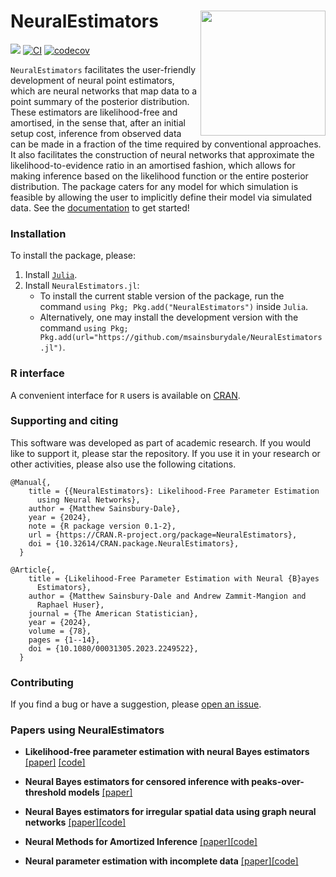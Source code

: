 # NeuralEstimators <img align="right" width="200" src="https://github.com/msainsburydale/NeuralEstimators.jl/blob/main/docs/src/assets/logo.png?raw=true">

<!-- ![NeuralEstimators](https://github.com/msainsburydale/NeuralEstimators.jl/blob/main/docs/src/assets/logo.png?raw=true) -->

[![][docs-dev-img]][docs-dev-url]
[![CI](https://github.com/msainsburydale/NeuralEstimators.jl/actions/workflows/CI.yml/badge.svg)](https://github.com/msainsburydale/NeuralEstimators.jl/actions/workflows/CI.yml)
[![codecov](https://codecov.io/gh/msainsburydale/NeuralEstimators.jl/branch/main/graph/badge.svg?token=6cXItEsKs5)](https://app.codecov.io/gh/msainsburydale/NeuralEstimators.jl)
<!-- [![][R-repo-img]][R-repo-url] -->

[docs-dev-img]: https://img.shields.io/badge/docs-dev-blue.svg
[docs-dev-url]: https://msainsburydale.github.io/NeuralEstimators.jl/dev/

[R-repo-img]: https://img.shields.io/badge/R-interface-blue.svg
[R-repo-url]: https://github.com/msainsburydale/NeuralEstimators

`NeuralEstimators` facilitates the user-friendly development of neural point estimators, which are neural networks that map data to a point summary of the posterior distribution. These estimators are likelihood-free and amortised, in the sense that, after an initial setup cost, inference from observed data can be made in a fraction of the time required by conventional approaches. It also facilitates the construction of neural networks that approximate the likelihood-to-evidence ratio in an amortised fashion, which allows for making inference based on the likelihood function or the entire posterior distribution. The package caters for any model for which simulation is feasible by allowing the user to implicitly define their model via simulated data. See the [documentation](https://msainsburydale.github.io/NeuralEstimators.jl/dev/) to get started!


### Installation 

To install the package, please:

1. Install [`Julia`](https://julialang.org/downloads/).
1. Install `NeuralEstimators.jl`: 
	- To install the current stable version of the package, run the command `using Pkg; Pkg.add("NeuralEstimators")` inside `Julia`. 
	- Alternatively, one may install the development version with the command `using Pkg; Pkg.add(url="https://github.com/msainsburydale/NeuralEstimators.jl")`.


### R interface

A convenient interface for `R` users is available on [CRAN](https://CRAN.R-project.org/package=NeuralEstimators). 

### Supporting and citing

This software was developed as part of academic research. If you would like to support it, please star the repository. If you use it in your research or other activities, please also use the following citations.

```
@Manual{,
    title = {{NeuralEstimators}: Likelihood-Free Parameter Estimation
      using Neural Networks},
    author = {Matthew Sainsbury-Dale},
    year = {2024},
    note = {R package version 0.1-2},
    url = {https://CRAN.R-project.org/package=NeuralEstimators},
    doi = {10.32614/CRAN.package.NeuralEstimators},
  }

@Article{,
    title = {Likelihood-Free Parameter Estimation with Neural {B}ayes
      Estimators},
    author = {Matthew Sainsbury-Dale and Andrew Zammit-Mangion and
      Raphael Huser},
    journal = {The American Statistician},
    year = {2024},
    volume = {78},
    pages = {1--14},
    doi = {10.1080/00031305.2023.2249522},
  }
```

### Contributing

If you find a bug or have a suggestion, please [open an issue](https://github.com/msainsburydale/NeuralEstimators.jl/issues).

### Papers using NeuralEstimators

- **Likelihood-free parameter estimation with neural Bayes estimators** [[paper]](https://doi.org/10.1080/00031305.2023.2249522) [[code]](https://github.com/msainsburydale/NeuralBayesEstimators)

- **Neural Bayes estimators for censored inference with peaks-over-threshold models** [[paper]](https://arxiv.org/abs/2306.15642)

- **Neural Bayes estimators for irregular spatial data using graph neural networks** [[paper]](https://doi.org/10.1080/10618600.2024.2433671)[[code]](https://github.com/msainsburydale/NeuralEstimatorsGNN)

- **Neural Methods for Amortized Inference** [[paper]](https://arxiv.org/abs/2404.12484)[[code]](https://github.com/andrewzm/Amortised_Neural_Inference_Review)

- **Neural parameter estimation with incomplete data** [[paper]](https://arxiv.org/abs/2501.04330)[[code]](https://github.com/msainsburydale/NeuralEM)